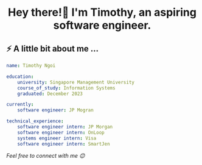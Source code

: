 <h1 align ="center"> Hey there!👋 I'm Timothy, an aspiring software engineer. </h1>

<h2> ⚡ A little bit about me ...</h2>

```yaml
name: Timothy Ngoi

education:
    university: Singapore Management University 
    course_of_study: Information Systems
    graduated: December 2023

currently:
    software engineer: JP Mogran

technical_experience:
    software engineer intern: JP Morgan
    software engineer intern: OnLoop
    systems engineer intern: Visa
    software engineer intern: SmartJen


```



<em>Feel free to connect with me 😊</em>
